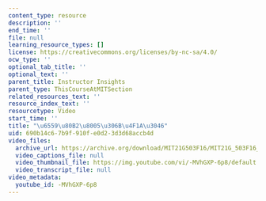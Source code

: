 ```yaml
---
content_type: resource
description: ''
end_time: ''
file: null
learning_resource_types: []
license: https://creativecommons.org/licenses/by-nc-sa/4.0/
ocw_type: ''
optional_tab_title: ''
optional_text: ''
parent_title: Instructor Insights
parent_type: ThisCourseAtMITSection
related_resources_text: ''
resource_index_text: ''
resourcetype: Video
start_time: ''
title: "\u6559\u80B2\u8005\u306B\u4F1A\u3046"
uid: 690b14c6-7b9f-910f-e0d2-3d3d68accb4d
video_files:
  archive_url: https://archive.org/download/MIT21G503F16/MIT21G_503F16_track02_ja_300k.mp4
  video_captions_file: null
  video_thumbnail_file: https://img.youtube.com/vi/-MVhGXP-6p8/default.jpg
  video_transcript_file: null
video_metadata:
  youtube_id: -MVhGXP-6p8
---
```

